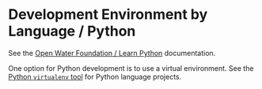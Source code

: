 # Development Environment by Language / Python

See the [Open Water Foundation / Learn Python](http://learn.openwaterfoundation.org/owf-learn-python) documentation.

One option for Python development is to use a virtual environment.  See the
[Python `virtualenv` tool](https://virtualenv.pypa.io/en/stable/) for Python language projects.


